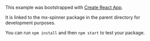 This example was bootstrapped with [Create React App](https://github.com/facebook/create-react-app).

It is linked to the mx-spinner package in the parent directory for development purposes.

You can run `npm install` and then `npm start` to test your package.
